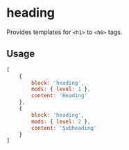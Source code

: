 # heading

Provides templates for `<h1>` to `<h6>` tags.

## Usage
```js
[
    {
        block: 'heading',
        mods: { level: 1 },
        content: 'Heading'
    },
    {
        block: 'heading',
        mods: { level: 2 },
        content: 'Subheading'
    }
]
```
